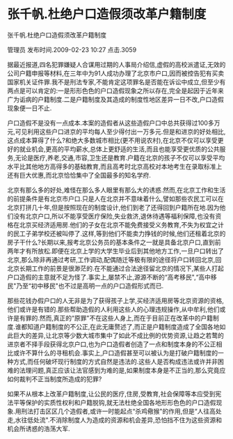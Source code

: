 # 张千帆.杜绝户口造假须改革户籍制度  
张千帆.杜绝户口造假须改革户籍制度

管理员 发布时间.2009-02-23 10:27  点击.3059



据最近报道,四名犯罪嫌疑人合谋用过期的人事局介绍信,虚假的高校派遣证,无效的公司户籍申报等材料,在三年中为91人成功办理了北京市户口,因而被控告犯有买卖国家机关证件罪.我不是刑法专家,不能肯定这项罪名是否能在诉讼中成立,但至少有两点是可以肯定的:一是形形色色的户口造假现象之所以存在,完全是起因于近年来广为诟病的户籍制度.二是户籍制度及其造成的制度性地区差异一日不改,户口造假现象便一日不止.



户口造假不是没有一点成本.本案的造假者从这些造假户口中总共获得过100多万元,可见利用这些户口进京的平均每人至少得付出一万多元.但是和进京的好处相比,这点成本算得了什么?和绝大多数城市相比(更不用说农村),在北京不仅可以享受更好的就业机会,更高的平均薪水,总体上更舒适的生活,而且也能享受更优质的公共服务,无论是医疗,养老,交通,市容,卫生还是教育.户籍在北京的孩子不仅可以享受平均水平比其他地方高得多的基础教育,而且高考时北京高校对本地考生在录取标准上还有巨大优惠,而北京恰恰集中了全国最多的知名学府.



北京有那么多的好处,难怪在那么多人眼里有那么大的诱惑.然而,在北京工作和生活的前提条件是有北京市户口.只是人在北京并不意味着什么,譬如那些农民工可以在北京打拼几十年,但是按照现在的制度设计,他们到老了还得回到户籍所在地.因为他们没有北京户口,所以不能享受医疗保险,失业救济,退休待遇等福利保障,也没有资格在北京买经济适用房.他们的子女在北京不能免费接受义务教育,不失为权宜之计的民工子弟学校还被叫停了.这样,等到他们不能卖力挣钱的时候,他们还租着北京的房子干什么?长期以来,报考北京公务员的基本条件之一就是具备北京户口,直到前两年才有所放松.即便在北京上学的大学生毕业后到其他地方工作,一旦户口转出了北京,那么除非再通过考研,工作调动,配偶随迁等极有限的途径将户口转回北京,回北京长期工作的前景是很渺茫的.在不能通过合法途径留北京的情况下,某些人打起户口造假的主意就不足为怪了.事实上,屡禁不止,源源不断的“高考移民",“高中移民"乃至“初中移民"也不过是高明一点的户口造假形式而已.



那些花钱办假户口的人无非是为了获得孩子上学,买经济适用房等北京资源的资格,他们或许是有错的.那些帮助造假的人利用这些人的心理违规操作,从中牟利,他们或许是有罪的.然而,真正的“原罪"不在这些人身上,而在于目前正在改革中的户籍制度.谁都知道户籍制度的不公正,在此无庸赘述了,而正是户籍制度造成了全国各地如此巨大的差异,让北京等少数大城市集中了如此不成比例的优势资源,让趋之若鹜的进京者不择手段获得北京户口,也为户口造假者创造了一点和制度本身的不公正相比或许不算什么的寻租机会.事实上,户口造假甚至可以被认为是打破户籍制度的一种方式,而任何破坏现行制度的方式自然是违法的.这些人是否构成违法或许并非困难的法理问题,真正应该让法官感到为难的是,如果制度本身是不正当的,那么究竟应如何裁判不正当制度所造成的犯罪?



如果不从根本上改革户籍制度,让公民的医疗,住房,受教育,社会保障等本应受到宪法平等保护的实质性权利和户籍脱钩,就无法杜绝全国各地形形色色的户口造假现象.用刑法打击区区几个造假者,或许一时能起点“杀鸡儆猴"的作用,但是“人往高处走,水往低处流".不消除制度人为造成的资源和机会差异,恐怕挡不住为这些资源和机会所诱惑的浩荡大军.